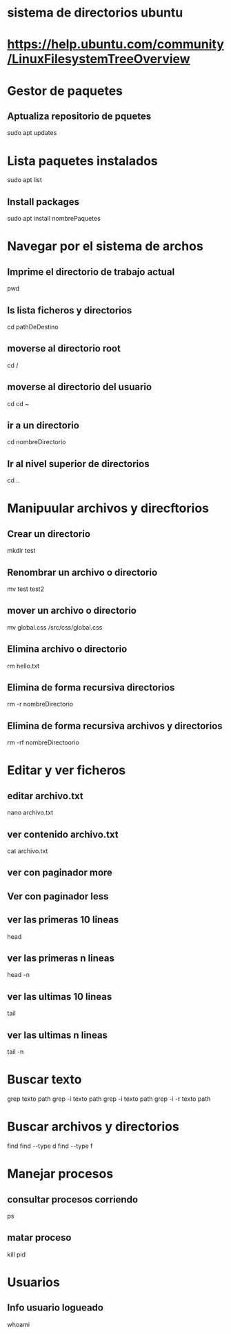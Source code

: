 # sistema de directorios ubuntu
# https://help.ubuntu.com/community/LinuxFilesystemTreeOverview

# Gestor de paquetes 

## Aptualiza repositorio de pquetes
sudo apt updates

# Lista paquetes instalados
sudo apt list

## Install packages
sudo apt install nombrePaquetes

# Navegar por el sistema de archos

## Imprime el directorio de trabajo actual
pwd
## ls lista ficheros y directorios
cd pathDeDestino

## moverse al directorio root
cd /

## moverse al directorio del usuario
cd 
cd ~
## ir a un directorio
cd nombreDirectorio

## Ir al nivel superior de directorios
cd ..


# Manipuular archivos y direcftorios

## Crear un directorio
mkdir test

## Renombrar un archivo o directorio
mv test test2

## mover un archivo o directorio

mv global.css /src/css/global.css

## Elimina archivo o directorio
rm hello.txt

## Elimina de forma recursiva directorios

rm -r nombreDirectorio

## Elimina de forma recursiva archivos y directorios

rm -rf nombreDirectoorio

# Editar y ver ficheros

## editar archivo.txt
nano archivo.txt

## ver contenido archivo.txt

cat archivo.txt

## ver con paginador more

## Ver con paginador less

## ver las primeras 10 lineas
head
## ver las primeras n lineas
head -n
## ver las ultimas 10 lineas
tail
## ver las ultimas n lineas
tail -n 

# Buscar texto

grep texto path
grep -i texto path
grep -i texto path
grep -i -r texto path

# Buscar archivos y directorios
find 
find --type d
find --type f


# Manejar procesos

## consultar procesos corriendo
ps 

## matar proceso
kill pid


# Usuarios

## Info usuario logueado
whoami




